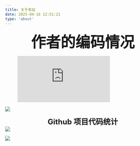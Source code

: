 ```yaml
---
title: 关于本站
date: 2025-04-16 12:51:21
type: 'about'
---
```


<center><font size=7><b>作者的编码情况</b></font></center>

<figure><embed src="https://wakatime.com/share/@monstecho/d530a3e9-5071-425d-b686-1834109e07e1.svg"></embed></figure>

![](https://github-readme-stats-dusky-alpha.vercel.app/api/wakatime?username=monstecho&api_domain=wakapi.dev&bg_color=2D3748&title_color=2F855A&icon_color=2F855A&text_color=ffffff&custom_title=Wakapi%20Week%20Stats&layout=compact)

<center><font size=5><b> Github 项目代码统计</font></b></center>

<img align="center" src="https://github-readme-stats-dusky-alpha.vercel.app/api/top-langs/?username=mostecho&layout=donut-vertical"/>

![](https://github-readme-stats-dusky-alpha.vercel.app/api/wakatime?username=monstecho&api_domain=wakapi.dev&bg_color=2D3748&title_color=2F855A&icon_color=2F855A&text_color=ffffff&custom_title=Wakapi%20Week%20Stats&layout=compact)

